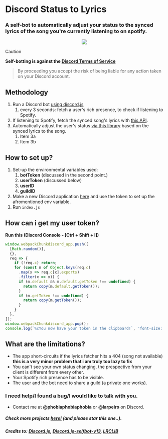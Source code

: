 # Discord Status to Lyrics
### A self-bot to automatically adjust your status to the synced lyrics of the song you're currently listening to on spotify.


<p align="center">
  <img src="https://cdn.discordapp.com/attachments/1258202280121864212/1372560699586252821/Screenshot_1.png?ex=68273843&is=6825e6c3&hm=1bffc6209cf93a7a462ef71782c5733471b9f90d13385382976ff414509e8a34&">
</p>

> [!CAUTION]
> **Self-botting is against the [Discord Terms of Service](https://discord.com/terms)**
>> By proceeding you accept the risk of being liable for any action taken on your Discord account.

## Methodology

1. Run a Discord bot [using discord.js](https://www.npmjs.com/package/discord.js)
    1. every 3 seconds: fetch a user's rich presence, to check if listening to Spotify.
2. If listening to Spotify, fetch the synced song's lyrics with [this API](https://lrclib.net/docs).
3. Automatically adjust the user's status [via this library](https://github.com/aiko-chan-ai/discord.js-selfbot-v13) based on the synced lyrics to the song.
    1. Item 3a
    2. Item 3b

## How to set up?

1. Set-up the environmental variables used:
    1. **botToken** (discussed in the second point.)
    2. **userToken** (discussed below)
    3. **userID**
    4. **guildID**
2. Make a new Discord application [here](https://discord.com/developers/applications) and use the token to set up the afromentioned env variable.
3. Run ``index.js``

## How can i get my user token?

<strong>Run this (Discord Console - [Ctrl + Shift + I])</strong>

```js
window.webpackChunkdiscord_app.push([
  [Math.random()],
  {},
  req => {
    if (!req.c) return;
    for (const m of Object.keys(req.c)
      .map(x => req.c[x].exports)
      .filter(x => x)) {
      if (m.default && m.default.getToken !== undefined) {
        return copy(m.default.getToken());
      }
      if (m.getToken !== undefined) {
        return copy(m.getToken());
      }
    }
  },
]);
window.webpackChunkdiscord_app.pop();
console.log(`%cYou now have your token in the clipboard!`, 'font-size: 16px');
```

## What are the limitations?
- The app short-circuits if the lyrics fetcher hits a 404 (song not available) **this is a very minor problem that i am truly too lazy to fix**
- You can't see your own status changing, the prespective from your client is different from every other.
- Your Spotify rich presence has to be visible.
- The user and the bot need to share a guild (a private one works).

### I need help/I found a bug/I would like to talk with you.
- Contact me at **@phobiaphobiaphobia** or **@larpeiro** on Discord.

##### Check more projects [here!](https://github.com/whoisvax/) (and please star this one..).

##### Credits to: [Discord.js](https://www.npmjs.com/package/discord.js), [Discord.js-selfbot-v13](https://github.com/aiko-chan-ai/discord.js-selfbot-v13), [LRCLIB](https://lrclib.net/)
